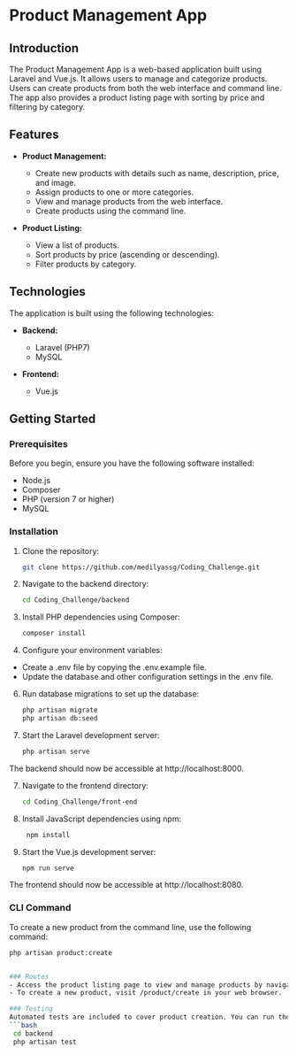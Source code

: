 # Product Management App

## Introduction

The Product Management App is a web-based application built using Laravel and Vue.js. It allows users to manage and categorize products. Users can create products from both the web interface and command line. The app also provides a product listing page with sorting by price and filtering by category.

## Features

- **Product Management:**
  - Create new products with details such as name, description, price, and image.
  - Assign products to one or more categories.
  - View and manage products from the web interface.
  - Create products using the command line.

- **Product Listing:**
  - View a list of products.
  - Sort products by price (ascending or descending).
  - Filter products by category.

## Technologies

The application is built using the following technologies:

- **Backend:**
  - Laravel (PHP7)
  - MySQL

- **Frontend:**
  - Vue.js

## Getting Started

### Prerequisites

Before you begin, ensure you have the following software installed:

- Node.js
- Composer
- PHP (version 7 or higher)
- MySQL

### Installation

1. Clone the repository:

   ```bash
   git clone https://github.com/medilyassg/Coding_Challenge.git
2. Navigate to the backend directory:
   ```bash
   cd Coding_Challenge/backend
3. Install PHP dependencies using Composer:
   ```bash
   composer install
5. Configure your environment variables:

- Create a .env file by copying the .env.example file.
- Update the database and other configuration settings in the .env file.
6. Run database migrations to set up the database:
   ```bash
   php artisan migrate
   php artisan db:seed
7. Start the Laravel development server:
   ```bash
   php artisan serve

The backend should now be accessible at http://localhost:8000.

7. Navigate to the frontend directory:
   ```bash
   cd Coding_Challenge/front-end
8. Install JavaScript dependencies using npm:
   ```bash
    npm install
9. Start the Vue.js development server:
   ```bash
   npm run serve
The frontend should now be accessible at http://localhost:8080.


### CLI Command
 To create a new product from the command line, use the following command:
   ```bash
 php artisan product:create


### Routes
- Access the product listing page to view and manage products by navigating to /.
- To create a new product, visit /product/create in your web browser.

### Testing
Automated tests are included to cover product creation. You can run the tests for the backend using the following command:
   ```bash
    cd backend
    php artisan test

